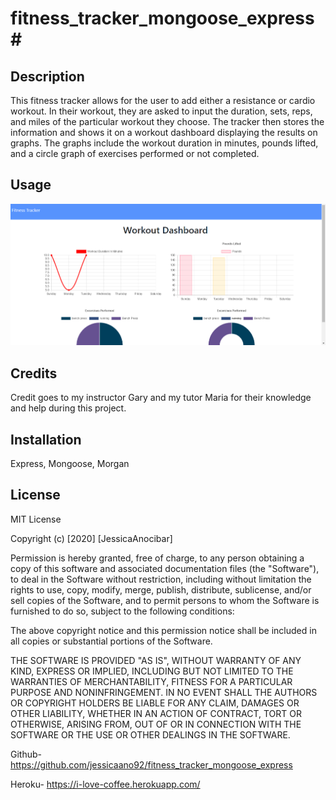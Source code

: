 # fitness_tracker_mongoose_express# 

## Description

This fitness tracker allows for the user to add either a resistance or cardio workout. In their workout, they are asked to input the duration, sets, reps, and miles of the particular workout they choose. The tracker then stores the information and shows it on a workout dashboard displaying the results on graphs. The graphs include the workout duration in minutes, pounds lifted, and a circle graph of exercises performed or not completed.

## Usage

<img src="https://github.com/jessicaano92/fitness_tracker_mongoose_express/blob/main/public/images/fitnesstracker1.png?raw=true">

## Credits

Credit goes to my instructor Gary and my tutor Maria for their knowledge and help during this project.


## Installation

Express, Mongoose, Morgan


## License

MIT License

Copyright (c) [2020] [JessicaAnocibar]

Permission is hereby granted, free of charge, to any person obtaining a copy
of this software and associated documentation files (the "Software"), to deal
in the Software without restriction, including without limitation the rights
to use, copy, modify, merge, publish, distribute, sublicense, and/or sell
copies of the Software, and to permit persons to whom the Software is
furnished to do so, subject to the following conditions:

The above copyright notice and this permission notice shall be included in all
copies or substantial portions of the Software.

THE SOFTWARE IS PROVIDED "AS IS", WITHOUT WARRANTY OF ANY KIND, EXPRESS OR
IMPLIED, INCLUDING BUT NOT LIMITED TO THE WARRANTIES OF MERCHANTABILITY,
FITNESS FOR A PARTICULAR PURPOSE AND NONINFRINGEMENT. IN NO EVENT SHALL THE
AUTHORS OR COPYRIGHT HOLDERS BE LIABLE FOR ANY CLAIM, DAMAGES OR OTHER
LIABILITY, WHETHER IN AN ACTION OF CONTRACT, TORT OR OTHERWISE, ARISING FROM,
OUT OF OR IN CONNECTION WITH THE SOFTWARE OR THE USE OR OTHER DEALINGS IN THE
SOFTWARE.

Github- https://github.com/jessicaano92/fitness_tracker_mongoose_express

Heroku- https://i-love-coffee.herokuapp.com/

